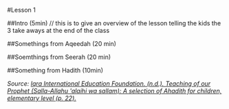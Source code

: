 #Lesson 1

##Intro (5min)
// this is to give an overview of the lesson telling the kids the 3 take aways at the end of the class


##Somethings from Aqeedah (20 min)

##Soemthings from Seerah (20 min)

##Something from Hadith (10min)

*Source: [Iqra International Education Foundation. (n.d.). Teaching of our Prophet (Salla-Allahu 'alaihi wa sallam): A selection of Ahadith for children, elementary level (p. 22).](https://iqra.org/book/teaching-of-our-prophet)*

